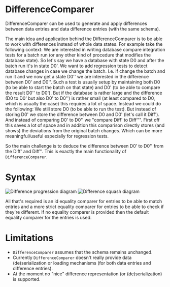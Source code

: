 # DifferenceComparer
DifferenceComparer can be used to generate and apply differences between data entries and data difference entries (with the same schema).

The main idea and application behind the DifferenceComparer is to be able to work with differences instead of whole data states.
For example take the following context:
We are interested in writing database compare integration tests for a batch run (or any other kind of procedure that modifies the database state).
So let's say we have a database with state D0 and after the batch run it's in state D0'.
We want to add regression tests to detect database changes in case we change the batch.
I.e. if change the batch and run it and we now get a state D0'' we are interested in the difference between D0' and D0''.
Such a test is usually setup by maintaining both D0 (to be able to start the batch on that state) and D0' (to be able to compare the result D0'' to D0').
But if the database is rather large and the difference (D0 to D0' but also D0' to D0'') is rather small (at least compared to D0, which is usually the case)
this requires a lot of space.
Instead we could do the following:
We still store D0 (to be able to run the test).
But instead of storing D0' we store the difference between D0 and D0' (let's call it Diff').
And instead of comparing D0' to D0'' we "compare Diff' to Diff''".
First off this saves a lot of space and in addition this comparison directly stores (and shows) the deviations from the original batch changes.
Which can be more meaningful/useful especially for regression tests.

So the main challenge is to deduce the difference between D0' to D0'' from the Diff' and Diff''.
This is exactly the main functionality of `DifferenceComparer`.

# Syntax
![Difference progression diagram](http://www.plantuml.com/plantuml/proxy?cache=no&src=https://raw.githubusercontent.com/jjermann/differenceComparer/main/doc/differenceProgression.puml)
![Difference squash diagram](http://www.plantuml.com/plantuml/proxy?cache=no&src=https://raw.githubusercontent.com/jjermann/differenceComparer/main/doc/differenceSquash.puml)

All that's required is an id equality comparer for entries to be able to match entries
and a more strict equality comparer for entries to be able to check if they're different.
If no equality comparer is provided then the default equality comparer for the entries is used.

# Limitations
- `DifferenceComparer` assumes that the schema remains unchanged.
- Currently `DifferenceComparer` doesn't really provide data (de)serialization or loading mechanisms (for both data entries and difference entries).
- At the moment no "nice" difference representation (or (de)serialization) is supported.